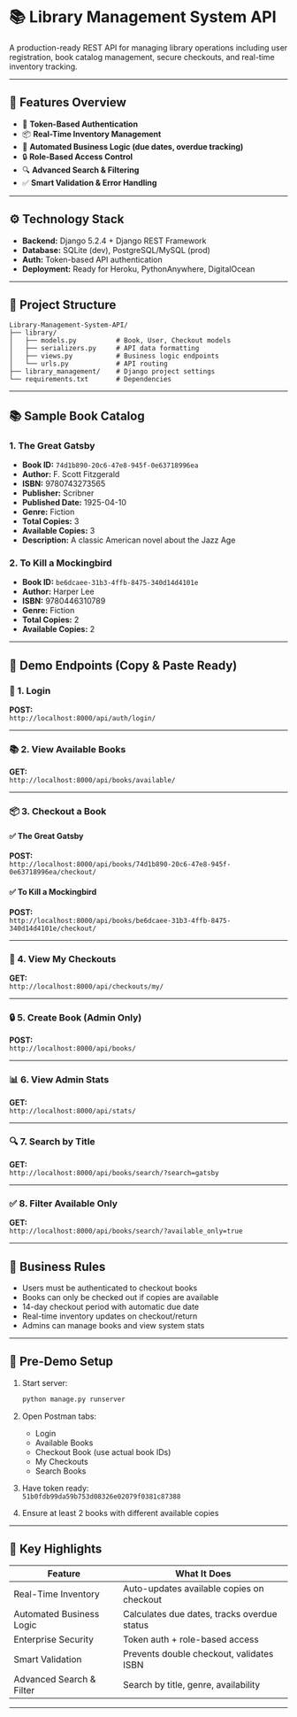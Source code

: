 # 📚 Library Management System API

A production-ready REST API for managing library operations including user registration, book catalog management, secure checkouts, and real-time inventory tracking.

---

## 🚀 Features Overview

- 🔐 **Token-Based Authentication**
- 📦 **Real-Time Inventory Management**
- 🧠 **Automated Business Logic (due dates, overdue tracking)**
- 🔒 **Role-Based Access Control**
- 🔍 **Advanced Search & Filtering**
- ✅ **Smart Validation & Error Handling**

---

## ⚙️ Technology Stack

- **Backend:** Django 5.2.4 + Django REST Framework  
- **Database:** SQLite (dev), PostgreSQL/MySQL (prod)  
- **Auth:** Token-based API authentication  
- **Deployment:** Ready for Heroku, PythonAnywhere, DigitalOcean

---

## 📁 Project Structure

```
Library-Management-System-API/
├── library/
│   ├── models.py          # Book, User, Checkout models
│   ├── serializers.py     # API data formatting
│   ├── views.py           # Business logic endpoints
│   └── urls.py            # API routing
├── library_management/    # Django project settings
└── requirements.txt       # Dependencies
```

---

## 📚 Sample Book Catalog

### 1. The Great Gatsby
- **Book ID:** `74d1b890-20c6-47e8-945f-0e63718996ea`  
- **Author:** F. Scott Fitzgerald  
- **ISBN:** 9780743273565  
- **Publisher:** Scribner  
- **Published Date:** 1925-04-10  
- **Genre:** Fiction  
- **Total Copies:** 3  
- **Available Copies:** 3  
- **Description:** A classic American novel about the Jazz Age

### 2. To Kill a Mockingbird
- **Book ID:** `be6dcaee-31b3-4ffb-8475-340d14d4101e`  
- **Author:** Harper Lee  
- **ISBN:** 9780446310789  
- **Genre:** Fiction  
- **Total Copies:** 2  
- **Available Copies:** 2

---

## 🧪 Demo Endpoints (Copy & Paste Ready)

### 🔐 1. Login
**POST:**  
`http://localhost:8000/api/auth/login/`

---

### 📚 2. View Available Books
**GET:**  
`http://localhost:8000/api/books/available/`

---

### 📦 3. Checkout a Book

#### ✅ The Great Gatsby
**POST:**  
`http://localhost:8000/api/books/74d1b890-20c6-47e8-945f-0e63718996ea/checkout/`

#### ✅ To Kill a Mockingbird
**POST:**  
`http://localhost:8000/api/books/be6dcaee-31b3-4ffb-8475-340d14d4101e/checkout/`

---

### 📅 4. View My Checkouts
**GET:**  
`http://localhost:8000/api/checkouts/my/`

---

### 🔒 5. Create Book (Admin Only)
**POST:**  
`http://localhost:8000/api/books/`

---

### 📊 6. View Admin Stats
**GET:**  
`http://localhost:8000/api/stats/`

---

### 🔍 7. Search by Title
**GET:**  
`http://localhost:8000/api/books/search/?search=gatsby`

---

### ✅ 8. Filter Available Only
**GET:**  
`http://localhost:8000/api/books/search/?available_only=true`

---

## 🧠 Business Rules

- Users must be authenticated to checkout books  
- Books can only be checked out if copies are available  
- 14-day checkout period with automatic due date  
- Real-time inventory updates on checkout/return  
- Admins can manage books and view system stats

---

## 🧰 Pre-Demo Setup

1. Start server:  
   ```bash
   python manage.py runserver
   ```

2. Open Postman tabs:
   - Login
   - Available Books
   - Checkout Book (use actual book IDs)
   - My Checkouts
   - Search Books

3. Have token ready:  
   `51b0fdb99da59b753d08326e02079f0381c87388`

4. Ensure at least 2 books with different available copies

---

## 🎯 Key Highlights

| Feature                     | What It Does                                      |
|----------------------------|---------------------------------------------------|
| Real-Time Inventory        | Auto-updates available copies on checkout         |
| Automated Business Logic   | Calculates due dates, tracks overdue status       |
| Enterprise Security        | Token auth + role-based access                    |
| Smart Validation           | Prevents double checkout, validates ISBN          |
| Advanced Search & Filter   | Search by title, genre, availability              |

---


